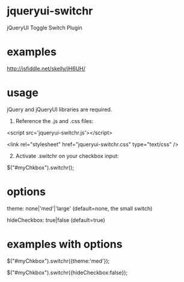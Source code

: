 jqueryui-switchr
================

jQueryUI Toggle Switch Plugin

examples
========
http://jsfiddle.net/skelly/jH6UH/


usage
=====
jQuery and jQueryUI libraries are required.

1) Reference the .js and .css files:

  &lt;script src='jqueryui-switchr.js'&gt;&lt;/script&gt;

  &lt;link rel="stylesheet" href="jqueryui-switchr.css" type="text/css" /&gt;

2) Activate .switchr on your checkbox input:

  $("#myChkbox").switchr();

options
=======
  theme: none|'med'|'large' (default=none, the small switch)
  
  hideCheckbox: true|false (default=true)

examples with options
=====================
  $("#myChkbox").switchr({theme:'med'});
  
  $("#myChkbox").switchr({hideCheckbox:false});
  